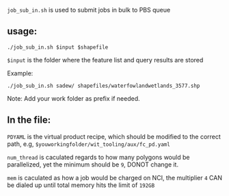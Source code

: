 `job_sub_in.sh` is used to submit jobs in bulk to PBS queue

usage: 
-----

`./job_sub_in.sh $input $shapefile`

`$input` is the folder where the feature list and query results are stored

Example:

`./job_sub_in.sh sadew/ shapefiles/waterfowlandwetlands_3577.shp`

Note: Add your work folder as prefix if needed.

In the file:
-----------

`PDYAML` is the virtual product recipe, which should be modified to the correct path, e.g, `$youworkingfolder/wit_tooling/aux/fc_pd.yaml`

`num_thread` is caculated regards to how many polygons would be parallelized, yet the minimum should be `9`, DONOT change it.

`mem` is caculated as how a job would be charged on NCI, the multiplier `4` CAN be dialed up until total memory hits the limit of `192GB`

